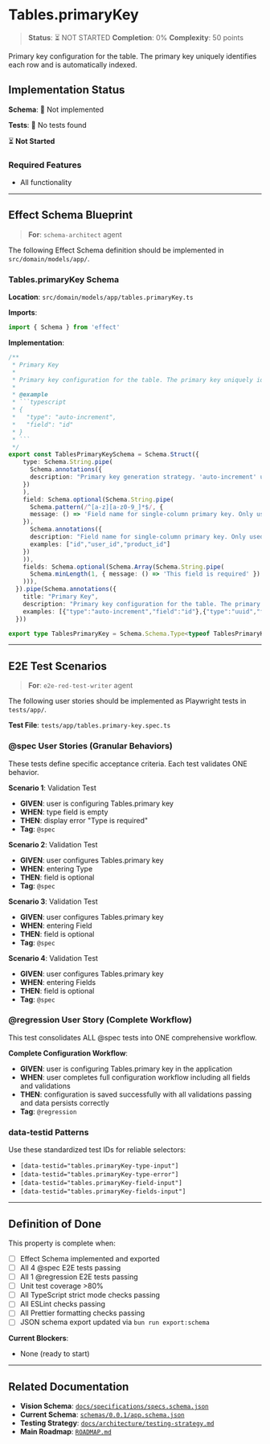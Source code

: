 # Tables.primaryKey

> **Status**: ⏳ NOT STARTED
> **Completion**: 0%
> **Complexity**: 50 points

Primary key configuration for the table. The primary key uniquely identifies each row and is automatically indexed.

## Implementation Status

**Schema**: 🔴 Not implemented

**Tests**: 🔴 No tests found

⏳ **Not Started**

### Required Features

- All functionality

---

## Effect Schema Blueprint

> **For**: `schema-architect` agent

The following Effect Schema definition should be implemented in `src/domain/models/app/`.

### Tables.primaryKey Schema

**Location**: `src/domain/models/app/tables.primaryKey.ts`

**Imports**:

```typescript
import { Schema } from 'effect'
```

**Implementation**:

````typescript
/**
 * Primary Key
 *
 * Primary key configuration for the table. The primary key uniquely identifies each row and is automatically indexed.
 *
 * @example
 * ```typescript
 * {
 *   "type": "auto-increment",
 *   "field": "id"
 * }
 * ```
 */
export const TablesPrimaryKeySchema = Schema.Struct({
    type: Schema.String.pipe(
      Schema.annotations({
      description: "Primary key generation strategy. 'auto-increment' uses sequential integers (1, 2, 3...), 'uuid' generates random unique identifiers, 'composite' uses multiple fields together."
    })
    ),
    field: Schema.optional(Schema.String.pipe(
      Schema.pattern(/^[a-z][a-z0-9_]*$/, {
      message: () => 'Field name for single-column primary key. Only used with 'auto-increment' or 'uuid' type.'
    }),
      Schema.annotations({
      description: "Field name for single-column primary key. Only used with 'auto-increment' or 'uuid' type.",
      examples: ["id","user_id","product_id"]
    })
    )),
    fields: Schema.optional(Schema.Array(Schema.String.pipe(
      Schema.minLength(1, { message: () => 'This field is required' })
    ))),
  }).pipe(Schema.annotations({
    title: "Primary Key",
    description: "Primary key configuration for the table. The primary key uniquely identifies each row and is automatically indexed.",
    examples: [{"type":"auto-increment","field":"id"},{"type":"uuid","field":"id"},{"type":"composite","fields":["tenant_id","user_id"]}]
  }))

export type TablesPrimaryKey = Schema.Schema.Type<typeof TablesPrimaryKeySchema>
````

---

## E2E Test Scenarios

> **For**: `e2e-red-test-writer` agent

The following user stories should be implemented as Playwright tests in `tests/app/`.

**Test File**: `tests/app/tables.primary-key.spec.ts`

### @spec User Stories (Granular Behaviors)

These tests define specific acceptance criteria. Each test validates ONE behavior.

**Scenario 1**: Validation Test

- **GIVEN**: user is configuring Tables.primary key
- **WHEN**: type field is empty
- **THEN**: display error "Type is required"
- **Tag**: `@spec`

**Scenario 2**: Validation Test

- **GIVEN**: user configures Tables.primary key
- **WHEN**: entering Type
- **THEN**: field is optional
- **Tag**: `@spec`

**Scenario 3**: Validation Test

- **GIVEN**: user configures Tables.primary key
- **WHEN**: entering Field
- **THEN**: field is optional
- **Tag**: `@spec`

**Scenario 4**: Validation Test

- **GIVEN**: user configures Tables.primary key
- **WHEN**: entering Fields
- **THEN**: field is optional
- **Tag**: `@spec`

### @regression User Story (Complete Workflow)

This test consolidates ALL @spec tests into ONE comprehensive workflow.

**Complete Configuration Workflow**:

- **GIVEN**: user is configuring Tables.primary key in the application
- **WHEN**: user completes full configuration workflow including all fields and validations
- **THEN**: configuration is saved successfully with all validations passing and data persists correctly
- **Tag**: `@regression`

### data-testid Patterns

Use these standardized test IDs for reliable selectors:

- `[data-testid="tables.primaryKey-type-input"]`
- `[data-testid="tables.primaryKey-type-error"]`
- `[data-testid="tables.primaryKey-field-input"]`
- `[data-testid="tables.primaryKey-fields-input"]`

---

## Definition of Done

This property is complete when:

- [ ] Effect Schema implemented and exported
- [ ] All 4 @spec E2E tests passing
- [ ] All 1 @regression E2E tests passing
- [ ] Unit test coverage >80%
- [ ] All TypeScript strict mode checks passing
- [ ] All ESLint checks passing
- [ ] All Prettier formatting checks passing
- [ ] JSON schema export updated via `bun run export:schema`

**Current Blockers**:

- None (ready to start)

---

## Related Documentation

- **Vision Schema**: [`docs/specifications/specs.schema.json`](../specs.schema.json)
- **Current Schema**: [`schemas/0.0.1/app.schema.json`](../../schemas/0.0.1/app.schema.json)
- **Testing Strategy**: [`docs/architecture/testing-strategy.md`](../../architecture/testing-strategy.md)
- **Main Roadmap**: [`ROADMAP.md`](../../../ROADMAP.md)
